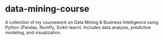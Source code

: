 # data-mining-course
A collection of my coursework on Data Mining & Business Intelligence using Python (Pandas, NumPy, Scikit-learn). Includes data analysis, predictive modeling, and visualization.
